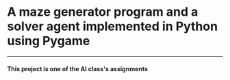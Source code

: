 # A maze generator program and a solver agent implemented in Python using Pygame
----

#### This project is one of the AI class's assignments
